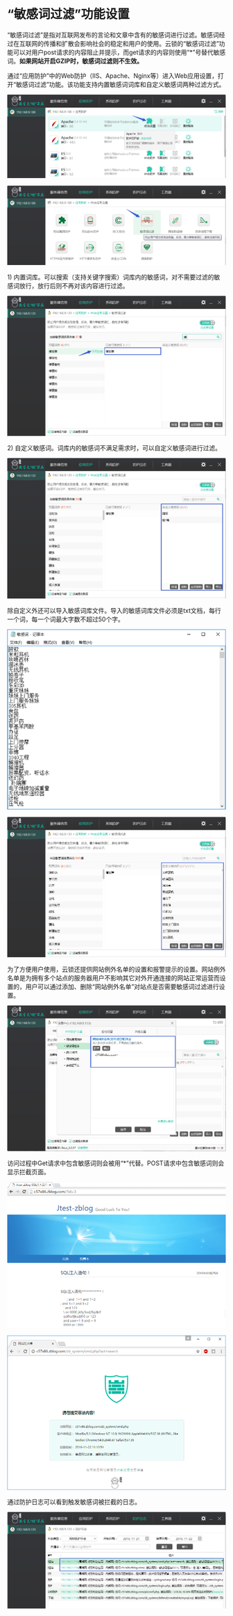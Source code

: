 # “敏感词过滤”功能设置

“敏感词过滤”是指对互联网发布的言论和文章中含有的敏感词进行过滤。敏感词经过在互联网的传播和扩散会影响社会的稳定和用户的使用。云锁的“敏感词过滤”功能可以对用户post请求的内容阻止并提示，而get请求的内容则使用“\*”号替代敏感词。**如果网站开启GZIP时，敏感词过滤则不生效。**

通过“应用防护”中的Web防护（IIS、Apache、Nginx等）进入Web应用设置，打开“敏感词过滤”功能。该功能支持内置敏感词词库和自定义敏感词两种过滤方式。

![](../.gitbook/assets/f0701.png)

![](../.gitbook/assets/f1001.png)

1\) 内置词库。可以搜索（支持关键字搜索）词库内的敏感词，对不需要过滤的敏感词放行，放行后则不再对该内容进行过滤。

![](../.gitbook/assets/f1002.png)

2\) 自定义敏感词。词库内的敏感词不满足需求时，可以自定义敏感词进行过滤。

![](../.gitbook/assets/f1003.png)

除自定义外还可以导入敏感词库文件。导入的敏感词库文件必须是txt文档，每行一个词，每一个词最大字数不超过50个字。

![](../.gitbook/assets/f1004.png)

![](../.gitbook/assets/f1005.png)

为了方便用户使用，云锁还提供网站例外名单的设置和报警提示的设置。网站例外名单是为拥有多个站点的服务器用户不影响其它对外开通连接的网站正常运营而设置的，用户可以通过添加、删除“网站例外名单”对站点是否需要敏感词过滤进行设置。

![](../.gitbook/assets/f1006.png)

访问过程中Get请求中包含敏感词则会被用“\*”代替。POST请求中包含敏感词则会显示拦截页面。

![](../.gitbook/assets/f1007.png)

![](../.gitbook/assets/f1008.png)

通过防护日志可以看到触发敏感词被拦截的日志。

![](../.gitbook/assets/f1009.png)

